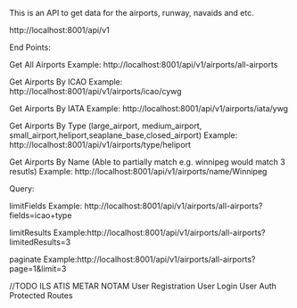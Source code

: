 This is an API to get data for the airports, runway, navaids and etc.

http://localhost:8001/api/v1

End Points:

Get All Airports
Example: http://localhost:8001/api/v1/airports/all-airports

Get Airports By ICAO
Example: http://localhost:8001/api/v1/airports/icao/cywg

Get Airports By IATA
Example: http://localhost:8001/api/v1/airports/iata/ywg

Get Airports By Type (large_airport, medium_airport, small_airport,heliport,seaplane_base,closed_airport)
Example: http://localhost:8001/api/v1/airports/type/heliport

Get Airports By Name (Able to partially match e.g. winnipeg would match 3 resutls)
Example: http://localhost:8001/api/v1/airports/name/Winnipeg

Query:

limitFields
Example: http://localhost:8001/api/v1/airports/all-airports?fields=icao+type

limitResults
Example:http://localhost:8001/api/v1/airports/all-airports?limitedResults=3

paginate
Example:http://localhost:8001/api/v1/airports/all-airports?page=1&limit=3

//TODO
ILS
ATIS
METAR
NOTAM
User Registration
User Login
User Auth
Protected Routes
